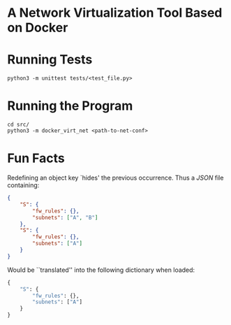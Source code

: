 # A Network Virtualization Tool Based on Docker

# Running Tests
    python3 -m unittest tests/<test_file.py>

# Running the Program
    cd src/
    python3 -m docker_virt_net <path-to-net-conf>

# Fun Facts
Redefining an object key `hides' the previous occurrence. Thus a *JSON* file containing:

```json
{
    "S": {
        "fw_rules": {},
        "subnets": ["A", "B"]
    },
    "S": {
        "fw_rules": {},
        "subnets": ["A"]
    }
}
```

Would be ``translated'' into the following dictionary when loaded:

```python
{
    "S": {
        "fw_rules": {},
        "subnets": ["A"]
    }
}
```
